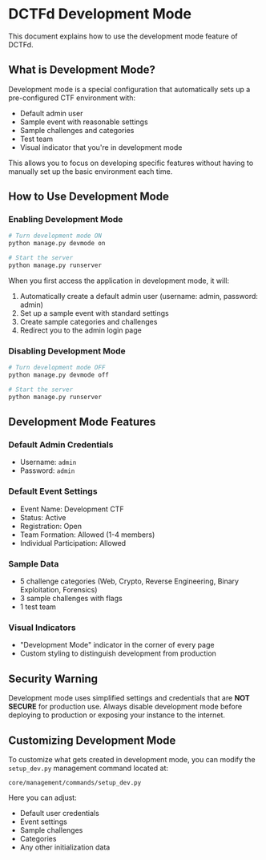 # DCTFd Development Mode

This document explains how to use the development mode feature of DCTFd.

## What is Development Mode?

Development mode is a special configuration that automatically sets up a pre-configured CTF environment with:

- Default admin user
- Sample event with reasonable settings
- Sample challenges and categories
- Test team
- Visual indicator that you're in development mode

This allows you to focus on developing specific features without having to manually set up the basic environment each time.

## How to Use Development Mode

### Enabling Development Mode

```bash
# Turn development mode ON
python manage.py devmode on

# Start the server
python manage.py runserver
```

When you first access the application in development mode, it will:

1. Automatically create a default admin user (username: admin, password: admin)
2. Set up a sample event with standard settings
3. Create sample categories and challenges
4. Redirect you to the admin login page

### Disabling Development Mode

```bash
# Turn development mode OFF
python manage.py devmode off

# Start the server
python manage.py runserver
```

## Development Mode Features

### Default Admin Credentials

- Username: `admin`
- Password: `admin`

### Default Event Settings

- Event Name: Development CTF
- Status: Active
- Registration: Open
- Team Formation: Allowed (1-4 members)
- Individual Participation: Allowed

### Sample Data

- 5 challenge categories (Web, Crypto, Reverse Engineering, Binary Exploitation, Forensics)
- 3 sample challenges with flags
- 1 test team

### Visual Indicators

- "Development Mode" indicator in the corner of every page
- Custom styling to distinguish development from production

## Security Warning

Development mode uses simplified settings and credentials that are **NOT SECURE** for production use. Always disable development mode before deploying to production or exposing your instance to the internet.

## Customizing Development Mode

To customize what gets created in development mode, you can modify the `setup_dev.py` management command located at:

```
core/management/commands/setup_dev.py
```

Here you can adjust:
- Default user credentials
- Event settings
- Sample challenges
- Categories
- Any other initialization data
